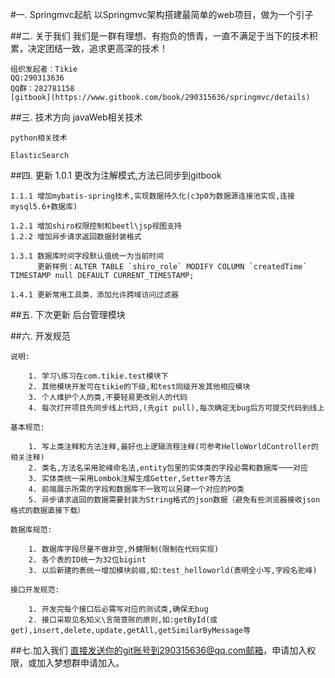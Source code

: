#一. Springmvc起航
    以Springmvc架构搭建最简单的web项目，做为一个引子
    
    
##二. 关于我们
    我们是一群有理想、有抱负的愤青，一直不满足于当下的技术积累，决定团结一致，追求更高深的技术！
    
    组织发起者：Tikie
    QQ:290313636
    QQ群：282781158
    [gitbook](https://www.gitbook.com/book/290315636/springmvc/details)
    
    
##三. 技术方向
    javaWeb相关技术
    
    python相关技术
    
    ElasticSearch
    
##四. 更新
    1.0.1 更改为注解模式,方法已同步到gitbook
    
    1.1.1 增加mybatis-spring技术,实现数据持久化(c3p0为数据源连接池实现,连接mysql5.6+数据库)
    
    1.2.1 增加shiro权限控制和beetl\jsp视图支持
    1.2.2 增加异步请求返回数据封装格式
    
    1.3.1 数据库时间字段默认值统一为当前时间
          更新样例：ALTER TABLE `shiro_role` MODIFY COLUMN `createdTime` TIMESTAMP null DEFAULT CURRENT_TIMESTAMP;
          
    1.4.1 更新常用工具类，添加允许跨域访问过滤器
    
##五. 下次更新 
    后台管理模块  
        
    
##六. 开发规范

    说明:
    
        1. 学习\练习在com.tikie.test模块下
        2. 其他模块开发可在tikie的下级,和test同级开发其他相应模块
        3. 个人维护个人的类,不要轻易更改别人的代码
        4. 每次打开项目先同步线上代码,(先git pull),每次确定无bug后方可提交代码到线上
        
    基本规范:
    
        1. 写上类注释和方法注释,最好也上逻辑流程注释(可参考HelloWorldController的相关注释)
        2. 类名,方法名采用驼峰命名法,entity包里的实体类的字段必需和数据库一一对应
        3. 实体类统一采用Lombok注解生成Getter,Setter等方法
        4. 前端展示所需的字段和数据库不一致可以另建一个对应的PO类
        5. 异步请求返回的数据需要封装为String格式的json数据（避免有些浏览器接收json格式的数据直接下载）
        
    数据库规范:
    
        1. 数据库字段尽量不做非空,外健限制(限制在代码实现)
        2. 各个表的ID统一为32位bigint
        3. 以后新建的表统一增加模块前缀,如:test_helloworld(表明全小写,字段名驼峰)
        
    接口开发规范:
    
        1. 开发完每个接口后必需写对应的测试类,确保无bug
        2. 接口采取见名知义\言简意赅的原则,如:getById(或get),insert,delete,update,getAll,getSimilarByMessage等
        
##七.加入我们
    直接发送你的git账号到290315636@qq.com邮箱，申请加入权限，或加入梦想群申请加入。